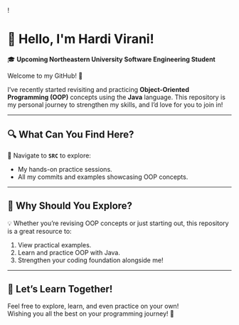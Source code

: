 !
# 👋 Hello, I'm Hardi Virani!

🎓 **Upcoming Northeastern University Software Engineering Student**

Welcome to my GitHub! 🌟

I’ve recently started revisiting and practicing **Object-Oriented Programming (OOP)** concepts using the **Java** language. This repository is my personal journey to strengthen my skills, and I’d love for you to join in!

---

## 🔍 What Can You Find Here?

📁 Navigate to **`SRC`** to explore:
- My hands-on practice sessions.
- All my commits and examples showcasing OOP concepts.

---

## 🚀 Why Should You Explore?

💡 Whether you’re revising OOP concepts or just starting out, this repository is a great resource to:
1. View practical examples.
2. Learn and practice OOP with Java.
3. Strengthen your coding foundation alongside me!

---

## 🌟 Let’s Learn Together!

Feel free to explore, learn, and even practice on your own!  
Wishing you all the best on your programming journey! 🎉  
